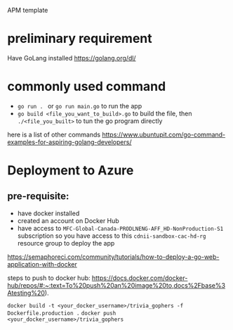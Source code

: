 APM template

# preliminary requirement
Have GoLang installed https://golang.org/dl/

# commonly used command
* `go run . ` or `go run main.go` to run the app 
* `go build <file_you_want_to_build>.go` to build the file, then `./<file_you_built>` to tun the go program directly

here is a list of other commands
https://www.ubuntupit.com/go-command-examples-for-aspiring-golang-developers/

# Deployment to Azure
## pre-requisite: 
* have docker installed
* created an account on Docker Hub
* have access to `MFC-Global-Canada-PRODLNENG-AFF_HD-NonProduction-S1` subscription so you have access to this `cdnii-sandbox-cac-hd-rg` resource group to deploy the app

https://semaphoreci.com/community/tutorials/how-to-deploy-a-go-web-application-with-docker

steps to push to docker hub:
https://docs.docker.com/docker-hub/repos/#:~:text=To%20push%20an%20image%20to,docs%2Fbase%3Atesting%20).


`docker build -t <your_docker_username>/trivia_gophers -f Dockerfile.production .`
`docker push <your_docker_username>/trivia_gophers`
